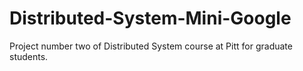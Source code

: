 # Distributed-System-Mini-Google
Project number two of Distributed System course at Pitt for graduate students.
